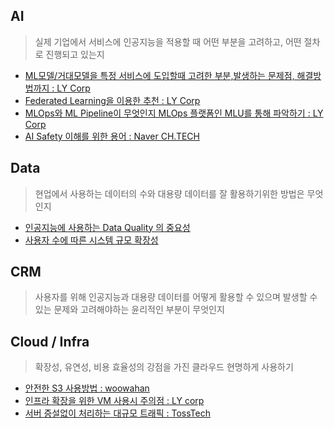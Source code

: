 ## AI 
> 실제 기업에서 서비스에 인공지능을 적용할 때 어떤 부분을 고려하고, 어떤 절차로 진행되고 있는지
+ [ML모델/거대모델을 특정 서비스에 도입할때 고려한 부분,발생하는 문제점, 해결방법까지 : LY Corp](https://github.com/su3inni/interested/issues/12)
+ [Federated Learning을 이용한 추천 : LY Corp](https://github.com/su3inni/interested/issues/13)
+ [MLOps와 ML Pipeline이 무엇인지 MLOps 플랫폼인 MLU를 통해 파악하기 : LY Corp](https://github.com/su3inni/interested/issues/16)
+ [AI Safety 이해를 위한 용어 : Naver CH.TECH ](https://github.com/su3inni/interested/issues/20)

## Data 
> 현업에서 사용하는 데이터의 수와 대용량 데이터를 잘 활용하기위한 방법은 무엇인지
+ [인공지능에 사용하는 Data Quality 의 중요성](https://github.com/su3inni/interested/issues/10)
+ [사용자 수에 따른 시스템 규모 확장성](https://github.com/su3inni/interested/issues/6)

## CRM 
> 사용자를 위해 인공지능과 대용량 데이터를 어떻게 활용할 수 있으며 발생할 수 있는 문제와 고려해야하는 윤리적인 부분이 무엇인지

## Cloud / Infra
> 확장성, 유연성, 비용 효율성의 강점을 가진 클라우드 현명하게 사용하기
+ [안전한 S3 사용방법 : woowahan](https://github.com/su3inni/interested/issues/15)
+ [인프라 확장을 위한 VM 사용시 주의점 : LY corp ](https://github.com/su3inni/interested/issues/19)
+ [서버 증설없이 처리하는 대규모 트래픽 : TossTech](https://github.com/su3inni/interested/issues/21)

